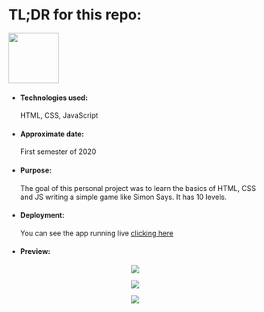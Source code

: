 <h1>TL;DR for this repo:</h1>
<div class="flex-container">
  <img src="https://cdn.pixabay.com/photo/2017/08/05/11/16/logo-2582748_1280.png" height="100" width="100">
</div>
<ul>
  <li><h4>Technologies used:</h4>HTML, CSS, JavaScript</li>
  <li><h4>Approximate date:</h4>First semester of 2020</li>
  <li><h4>Purpose:</h4>The goal of this personal project was to learn the basics of HTML, CSS and JS writing a simple game like Simon Says. It has 10 levels.</li>
  <li><h4>Deployment:</h4>You can see the app running live <a href="https://simon-says-html-css-js.herokuapp.com/" target="_blank" rel="noopener noreferrer">clicking here</a></li>
  <li><h4>Preview:</h4></li>
</ul>
<p align="center">
    <img src="https://i.ibb.co/JxLr0Gt/Screenshot-from-2021-05-04-12-41-13.png">
</p>
<p align="center">
    <img src="https://i.ibb.co/HtRPY92/Screenshot-from-2021-05-04-12-42-42.png">
</p>
<p align="center">
    <img src="https://i.ibb.co/VCgQ8wZ/Screenshot-from-2021-05-04-12-42-48.png">
</p>
